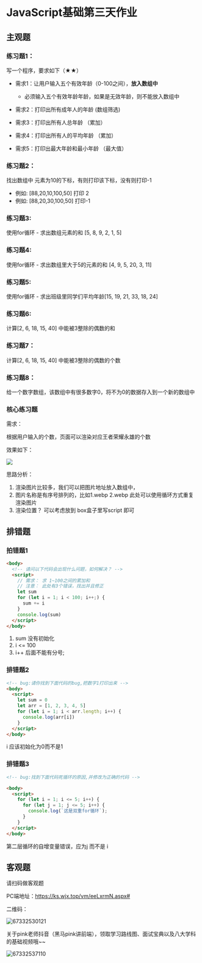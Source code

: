 #  JavaScript基础第三天作业

## 主观题

### 练习题1：

写一个程序，要求如下（★★） 

* 需求1：让用户输入五个有效年龄（0-100之间），**放入数组中**

  * 必须输入五个有效年龄年龄，如果是无效年龄，则不能放入数组中
* 需求2：打印出所有成年人的年龄 (数组筛选)
* 需求3：打印出所有人总年龄 （累加）
* 需求4：打印出所有人的平均年龄 （累加）
* 需求5：打印出最大年龄和最小年龄 （最大值）


### 练习题2：

找出数组中 元素为10的下标，有则打印该下标，没有则打印-1

* 例如: [88,20,10,100,50]  打印 2
* 例如: [88,20,30,100,50]  打印-1

 ### 练习题3: 

使用for循环 - 求出数组元素的和 [5, 8, 9, 2, 1, 5]
     

### 练习题4: 

使用for循环 - 求出数组里大于5的元素的和 [4, 9, 5, 20, 3, 11]



### 练习题5: 

使用for循环 - 求出班级里同学们平均年龄[15, 19, 21, 33, 18, 24]

### 练习题6: 

计算[2, 6, 18, 15, 40] 中能被3整除的偶数的和

### 练习题7：

计算[2, 6, 18, 15, 40] 中能被3整除的偶数的个数

### 练习题8：

给一个数字数组，该数组中有很多数字0，将不为0的数据存入到一个新的数组中

###  核心练习题

需求：

根据用户输入的个数，页面可以渲染对应王者荣耀永雄的个数

效果如下：

 <img src="assets/222.gif">

思路分析：

1. 渲染图片比较多，我们可以把图片地址放入数组中，
2. 图片名称是有序号排列的，比如1.webp  2.webp 此处可以使用循环方式重复渲染图片
3. 渲染位置？ 可以考虑放到 box盒子里写script 即可

## 排错题

### 拍错题1

~~~html
<body>
  <!-- 请问以下代码会出现什么问题，如何解决？ -->
  <script>
    // 需求： 求 1~100之间的累加和
    // 注意： 此处有3个错误，找出并且修正
    let sum
    for (let i = 1; i < 100; i++;) {
      sum += i
    }
    console.log(sum)
  </script>
</body>
~~~
1. sum 没有初始化
2. i <= 100
3. i++ 后面不能有分号;

### 排错题2

~~~html
<!-- bug:请你找到下面代码的bug,把数字1打印出来 -->
<body>
  <script>
    let sum = 0
    let arr = [1, 2, 3, 4, 5]
    for (let i = 1; i < arr.length; i++) {
      console.log(arr[i])
    }
  </script>
</body>
~~~
i 应该初始化为0而不是1

### 排错题3

~~~html
<!-- bug:找到下面代码死循环的原因,并修改为正确的代码 -->

<body>
  <script>
    for (let i = 1; i <= 5; i++) {
      for (let j = 1; j <= 5; i++) {
        console.log(`这是双重for循环`);
      }
    }
  </script>
</body>
~~~
第二层循环的自增变量错误，应为j 而不是 i



## 客观题

请扫码做客观题

PC端地址：https://ks.wjx.top/vm/eeLxrmN.aspx# 

二维码：

 ![67332530121](assets/1673325301211.png)

关于pink老师抖音（黑马pink讲前端），领取学习路线图、面试宝典以及八大学科的基础视频哦~~

 ![67332537110](assets/1673325371109.png)



